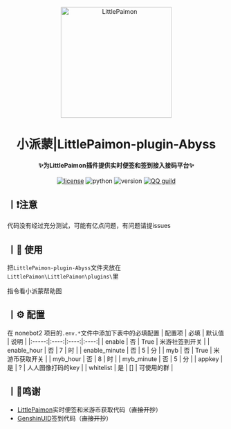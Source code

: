<p align="center" >
  <a href="https://github.com/CMHopeSunshine/LittlePaimon/tree/nonebot2"><img src="http://static.cherishmoon.fun/LittlePaimon/readme/logo.png" width="256" height="256" alt="LittlePaimon"></a>
</p>
<h1 align="center">小派蒙|LittlePaimon-plugin-Abyss</h1>
<h4 align="center">✨为LittlePaimon插件提供实时便签和签到接入接码平台✨</h4>

<p align="center">
    <a href="https://cdn.jsdelivr.net/gh/CMHopeSunshine/LittlePaimon@master/LICENSE"><img src="https://img.shields.io/github/license/CMHopeSunshine/LittlePaimon" alt="license"></a>
    <img src="https://img.shields.io/badge/Python-3.9+-yellow" alt="python">
    <img src="https://img.shields.io/badge/Version-3.0.0rc3-green" alt="version">
    <a href="https://qun.qq.com/qqweb/qunpro/share?_wv=3&_wwv=128&inviteCode=MmWrI&from=246610&biz=ka"><img src="https://img.shields.io/badge/QQ频道交流-尘世闲游-blue?style=flat-square" alt="QQ guild"></a>
</p>

## 丨❗注意

代码没有经过充分测试，可能有亿点问题，有问题请提issues

## 丨📖 使用
把`LittlePaimon-plugin-Abyss`文件夹放在`LittlePaimon\LittlePaimon\plugins\`里

指令看小派蒙帮助图

## 丨⚙️ 配置
在 nonebot2 项目的`.env.*`文件中添加下表中的必填配置
| 配置项 | 必填 | 默认值 |  说明 |
|:-----:|:----:|:----:|:----:|
| enable | 否 | True | 米游社签到开关 |
| enable_hour | 否 | 7 | 时 |
| enable_minute | 否 | 5 | 分 |
| myb | 否 | True | 米游币获取开关 |
| myb_hour | 否 | 8 | 时 |
| myb_minute | 否 | 5 | 分 |
| appkey | 是 | ? | 人人图像打码的key |
| whitelist | 是 | [] | 可使用的群 |

## 丨💸鸣谢
- [LittlePaimon](https://github.com/CMHopeSunshine/LittlePaimon)实时便签和米游币获取代码（~~直接开抄~~）
- [GenshinUID](https://github.com/KimigaiiWuyi/GenshinUID/tree/nonebot2-beta1)签到代码（~~直接开抄~~）
